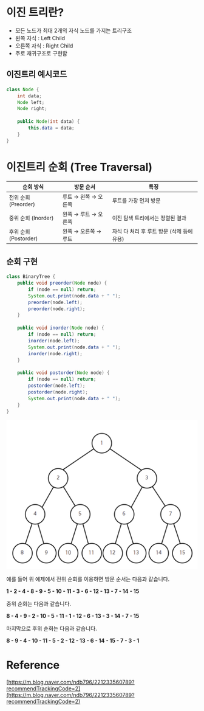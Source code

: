 # 이진 트리란?

- 모든 노드가 최대 2개의 자식 노드를 가지는 트리구조
- 왼쪽 자식 : Left Child
- 오른쪽 자식 : Right Child
- 주로 재귀구조로 구현함

## 이진트리 예시코드

```java
class Node {
    int data;
    Node left;
    Node right;

    public Node(int data) {
        this.data = data;
    }
}

```

# 이진트리 순회 (Tree Traversal)

| 순회 방식 | 방문 순서 | 특징 |
| --- | --- | --- |
| 전위 순회 (Preorder) | 루트 → 왼쪽 → 오른쪽 | 루트를 가장 먼저 방문 |
| 중위 순회 (Inorder) | 왼쪽 → 루트 → 오른쪽 | 이진 탐색 트리에서는 정렬된 결과 |
| 후위 순회 (Postorder) | 왼쪽 → 오른쪽 → 루트 | 자식 다 처리 후 루트 방문 (삭제 등에 유용) |

## 순회 구현

```java
class BinaryTree {
    public void preorder(Node node) {
        if (node == null) return;
        System.out.print(node.data + " ");
        preorder(node.left);
        preorder(node.right);
    }

    public void inorder(Node node) {
        if (node == null) return;
        inorder(node.left);
        System.out.print(node.data + " ");
        inorder(node.right);
    }

    public void postorder(Node node) {
        if (node == null) return;
        postorder(node.left);
        postorder(node.right);
        System.out.print(node.data + " ");
    }
}

```

![image.png](./assets/이진트리순회.png)

예를 들어 위 예제에서 전위 순회를 이용하면 방문 순서는 다음과 같습니다.

**1 - 2 - 4 - 8 - 9 - 5 - 10 - 11 - 3 - 6 - 12 - 13 - 7 - 14 - 15**

중위 순회는 다음과 같습니다.

**8 - 4 - 9 - 2 - 10 - 5 - 11 - 1 - 12 - 6 - 13 - 3 - 14 - 7 - 15**

마지막으로 후위 순회는 다음과 같습니다.

**8 - 9 - 4 - 10 - 11 - 5 - 2 - 12 - 13 - 6 - 14 - 15 - 7 - 3 - 1**

# Reference

[https://m.blog.naver.com/ndb796/221233560789?recommendTrackingCode=2](https://m.blog.naver.com/ndb796/221233560789?recommendTrackingCode=2)
